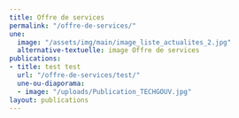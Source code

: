 ```yaml
---
title: Offre de services
permalink: "/offre-de-services/"
une:
  image: "/assets/img/main/image_liste_actualites_2.jpg"
  alternative-textuelle: image Offre de services
publications:
- title: test test
  url: "/offre-de-services/test/"
  une-ou-diaporama:
  - image: "/uploads/Publication_TECHGOUV.jpg"
layout: publications
---
```


